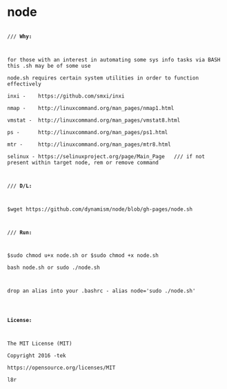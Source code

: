 # node
<pre><code>
/// <b>Why:</b>
<p>

for those with an interest in automating some sys info tasks via BASH this .sh may be of some use

node.sh requires certain system utilities in order to function effectively

inxi -    https://github.com/smxi/inxi

nmap -    http://linuxcommand.org/man_pages/nmap1.html

vmstat -  http://linuxcommand.org/man_pages/vmstat8.html

ps -      http://linuxcommand.org/man_pages/ps1.html

mtr -     http://linuxcommand.org/man_pages/mtr8.html

selinux - https://selinuxproject.org/page/Main_Page   /// if not present within target node, rem or remove command
<p>

/// <b>D/L:</b>
<p>

$wget https://github.com/dynamism/node/blob/gh-pages/node.sh
<p>

/// <b>Run:</b>
<p>

$sudo chmod u+x node.sh or $sudo chmod +x node.sh 

bash node.sh or sudo ./node.sh 
</p>

drop an alias into your .bashrc - alias node='sudo ./node.sh'

<p>

<b>License:</b>
</p>

The MIT License (MIT)

Copyright 2016 -tek

https://opensource.org/licenses/MIT

l8r
</code></pre>

